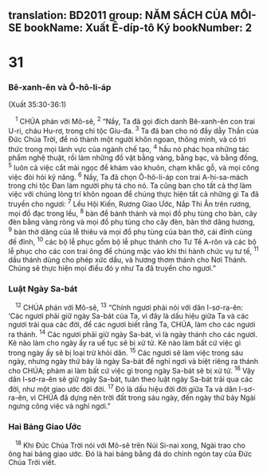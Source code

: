translation: BD2011
group: NĂM SÁCH CỦA MÔI-SE
bookName: Xuất Ê-díp-tô Ký 
bookNumber: 2
-------

<div class="title"><h1>31</h1><h3>Bê-xanh-ên và Ô-hô-li-áp</h3><p>(Xuất 35:30-36:1)</p></div>
<span class="verse xu_31_1"> <sup>1</sup> CHÚA phán với Mô-sê, </span>
<span class="verse xu_31_2"><sup>2</sup> “Nầy, Ta đã gọi đích danh Bê-xanh-ên con trai U-ri, cháu Hu-rơ, trong chi tộc Giu-đa. </span>
<span class="verse xu_31_3"><sup>3</sup> Ta đã ban cho nó đầy dẫy Thần của Ðức Chúa Trời, để nó thành một người khôn ngoan, thông minh, và có tri thức trong mọi lãnh vực của ngành chế tạo, </span>
<span class="verse xu_31_4"><sup>4</sup> hầu nó phác họa những tác phẩm nghệ thuật, rồi làm những đồ vật bằng vàng, bằng bạc, và bằng đồng, </span>
<span class="verse xu_31_5"><sup>5</sup> luôn cả việc cắt mài ngọc để khảm vào khuôn, chạm khắc gỗ, và mọi công việc đòi hỏi kỹ năng. </span>
<span class="verse xu_31_6"><sup>6</sup> Nầy, Ta đã chọn Ô-hô-li-áp con trai A-hi-sa-mách trong chi tộc Ðan làm người phụ tá cho nó. Ta cũng ban cho tất cả thợ làm việc với chúng lòng trí khôn ngoan để chúng thực hiện tất cả những gì Ta đã truyền cho ngươi: </span>
<span class="verse xu_31_7"><sup>7</sup> Lều Hội Kiến, Rương Giao Ước, Nắp Thi Ân trên rương, mọi đồ đạc trong lều, </span>
<span class="verse xu_31_8"><sup>8</sup> bàn để bánh thánh và mọi đồ phụ tùng cho bàn, cây đèn bằng vàng ròng và mọi đồ phụ tùng cho cây đèn, bàn thờ dâng hương,</span>
<span class="verse xu_31_9"><sup>9</sup> bàn thờ dâng của lễ thiêu và mọi đồ phụ tùng của bàn thờ, cái đỉnh cùng đế đỉnh, </span>
<span class="verse xu_31_10"><sup>10</sup> các bộ lễ phục gồm bộ lễ phục thánh cho Tư Tế A-rôn và các bộ lễ phục cho các con trai ông để chúng mặc vào khi thi hành chức vụ tư tế, </span>
<span class="verse xu_31_11"><sup>11</sup> dầu thánh dùng cho phép xức dầu, và hương thơm thánh cho Nơi Thánh. Chúng sẽ thực hiện mọi điều đó y như Ta đã truyền cho ngươi.”<br/></span>
<div class="title"><h3>Luật Ngày Sa-bát</h3></div>
<span class="verse xu_31_12"> <sup>12</sup> CHÚA phán với Mô-sê, </span>
<span class="verse xu_31_13"><sup>13</sup> “Chính ngươi phải nói với dân I-sơ-ra-ên: ‘Các ngươi phải giữ ngày Sa-bát của Ta, vì đây là dấu hiệu giữa Ta và các ngươi trải qua các đời, để các ngươi biết rằng Ta, CHÚA, làm cho các ngươi ra thánh. </span>
<span class="verse xu_31_14"><sup>14</sup> Các ngươi phải giữ ngày Sa-bát, vì là ngày thánh cho các ngươi. Kẻ nào làm cho ngày ấy ra uế tục sẽ bị xử tử. Kẻ nào làm bất cứ việc gì trong ngày ấy sẽ bị loại trừ khỏi dân. </span>
<span class="verse xu_31_15"><sup>15</sup> Các ngươi sẽ làm việc trong sáu ngày, nhưng ngày thứ bảy là ngày Sa-bát để nghỉ ngơi và biệt riêng ra thánh cho CHÚA; phàm ai làm bất cứ việc gì trong ngày Sa-bát sẽ bị xử tử. </span>
<span class="verse xu_31_16"><sup>16</sup> Vậy dân I-sơ-ra-ên sẽ giữ ngày Sa-bát, tuân theo luật ngày Sa-bát trải qua các đời, như một giao ước đời đời. </span>
<span class="verse xu_31_17"><sup>17</sup> Ðó là dấu hiệu đời đời giữa Ta và dân I-sơ-ra-ên, vì CHÚA đã dựng nên trời đất trong sáu ngày, đến ngày thứ bảy Ngài ngưng công việc và nghỉ ngơi.”<br/></span>
<div class="title"><h3>Hai Bảng Giao Ước</h3></div>
<span class="verse xu_31_18"> <sup>18</sup> Khi Ðức Chúa Trời nói với Mô-sê trên Núi Si-nai xong, Ngài trao cho ông hai bảng giao ước. Ðó là hai bảng bằng đá do chính ngón tay của Ðức Chúa Trời viết.<br/></span>
